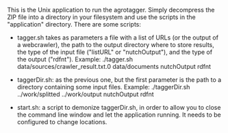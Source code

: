 This is the Unix application to run the agrotagger. Simply decompress the ZIP file into a directory in your filesystem and use the scripts in the "application" directory. 
There are some scripts:

- tagger.sh takes as parameters a file with a list of URLs (or the output of a webcrawler), the path to the output directory where to store results, the type of the input file ("listURL" or "nutchOutput"), and the type of the output ("rdfnt"). 
Example: ./tagger.sh data/sources/crawler_result.txt.0 data/documents nutchOutput rdfnt

- taggerDir.sh: as the previous one, but the first parameter is the path to a directory containing some input files. 
Example: ./taggerDir.sh ../work/splitted ../work/output nutchOutput rdfnt
	
- start.sh: a script to demonize taggerDir.sh, in order to allow you to close the command line window and let the application running. It needs to be configured to change locations.
